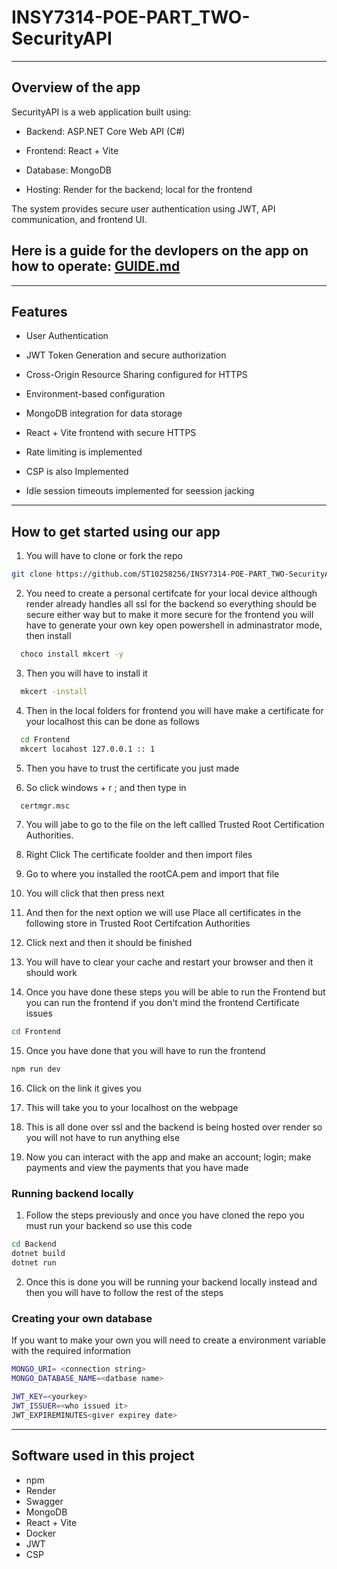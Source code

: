 # INSY7314-POE-PART_TWO-SecurityAPI

---
## Overview of the app
SecurityAPI is a web application built using:

- Backend: ASP.NET Core Web API (C#)

- Frontend: React + Vite

- Database: MongoDB

- Hosting: Render for the backend; local for the frontend

The system provides secure user authentication using JWT, API communication, and frontend UI.


## Here is a guide for the devlopers on the app on how to operate: [GUIDE.md](https://github.com/ST10258256/INSY7314-POE-PART_TWO-SecurityAPI/blob/main/GUIDE.md)

---

## Features

- User Authentication

- JWT Token Generation and secure authorization

- Cross-Origin Resource Sharing configured for HTTPS

- Environment-based configuration

- MongoDB integration for data storage

- React + Vite frontend with secure HTTPS

- Rate limiting is implemented

- CSP is also Implemented

- Idle session timeouts implemented for seession jacking

---

## How to get started using our app

1. You will have to clone or fork the repo

```bash
git clone https://github.com/ST10258256/INSY7314-POE-PART_TWO-SecurityAPI.git
```

2. You need to create a personal certifcate for your local device although render already handles all ssl for the backend so everything should be secure either way but to make it more secure for the frontend you will have to generate your own key
open powershell in adminastrator mode, then install 

```bash
  choco install mkcert -y
```

3. Then you will have to install it 

```bash
  mkcert -install
```

4. Then in the local folders for frontend you will have make a certificate for your localhost this can be done as follows

```bash
  cd Frontend
  mkcert locahost 127.0.0.1 :: 1
```

5. Then you have to trust the certificate you just made

6. So click windows + r ; and then type in 

```bash
  certmgr.msc
```

7. You will jabe to go to the file on the left callled Trusted Root Certification Authorities.

8. Right Click The certificate foolder and then import files

9. Go to where you installed the rootCA.pem and import that file 

10. You will click that then press next 

11. And then for the next option we will use Place all certificates in the following store in Trusted Root Certifcation Authorities

12. Click next and then it should be finished

13. You will have to clear your cache and restart your browser  and then it should work


14. Once you have done these steps you will be able to run the Frontend but you can run the frontend if you don't mind the frontend Certificate issues

```bash
cd Frontend
```

15. Once you have done that you will have to run the frontend

```bash
npm run dev
```

16. Click on the link it gives you
    
17. This will take you to your localhost on the webpage

19. This is all done over ssl and the backend is being hosted over render so you will not have to run anything else
  
21. Now you can interact with the app and make an account; login; make payments and view the payments that you have made

### Running backend locally

1. Follow the steps previously and once you have cloned the repo you must run your backend so use this code

```bash
cd Backend
dotnet build
dotnet run

```

2. Once this is done you will be running your backend locally instead and then you will have to follow the rest of the steps

### Creating your own database

If you want to make your own you will need to create a environment variable with the required information 

```bash
MONGO_URI= <connection string>
MONGO_DATABASE_NAME=<datbase name>

JWT_KEY=<yourkey>
JWT_ISSUER=<who issued it>
JWT_EXPIREMINUTES<giver expirey date>
```

---

## Software used in this project

- npm
- Render
- Swagger
- MongoDB
- React + Vite
- Docker
- JWT
- CSP

